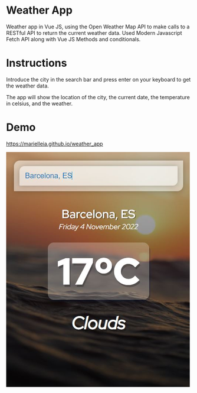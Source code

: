 # Weather App

Weather app in Vue JS, using the Open Weather Map API to make calls to a RESTful API to return the current weather data. Used Modern Javascript Fetch API along with Vue JS Methods and conditionals.

# Instructions

Introduce the city in the search bar and press enter on your keyboard to get the weather data.

The app will show the location of the city, the current date, the temperature in celsius, and the weather.

# Demo

https://marielleia.github.io/weather_app

![Alt text](/public/wapp-screen.JPG?raw=true "Weather App")
